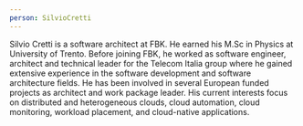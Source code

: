 ```yaml
---
person: SilvioCretti
---
```


Silvio Cretti is a software architect at FBK. He earned his M.Sc in Physics at University of Trento. Before joining FBK, he worked as software engineer, architect and technical leader for the Telecom Italia group where he gained extensive experience in the software development and software architecture fields. He has been involved in several European funded projects as architect and work package leader. His current interests focus on distributed and heterogeneous clouds, cloud automation, cloud monitoring, workload placement, and cloud-native applications.